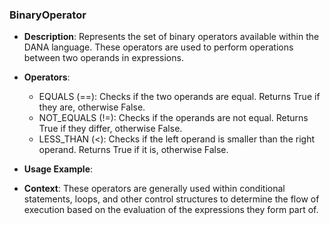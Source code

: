 ### BinaryOperator
- **Description**: Represents the set of binary operators available within the DANA language. These operators are used to perform operations between two operands in expressions.

- **Operators**:
  - EQUALS (==): Checks if the two operands are equal. Returns True if they are, otherwise False.
  - NOT_EQUALS (!=): Checks if the operands are not equal. Returns True if they differ, otherwise False.
  - LESS_THAN (<): Checks if the left operand is smaller than the right operand. Returns True if it is, otherwise False.

- **Usage Example**:
  

- **Context**: These operators are generally used within conditional statements, loops, and other control structures to determine the flow of execution based on the evaluation of the expressions they form part of.
